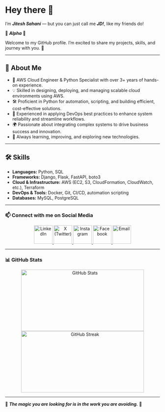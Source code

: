 # Hey there 👋

I’m **_Jitesh Sahani_** — but you can just call me **_JD!_**, like my friends do!

🐺 **_Alpha_** 🐺

Welcome to my GitHub profile.
I’m excited to share my projects, skills, and journey with you. 🚀

---

## 💫 About Me

- 🚀 AWS Cloud Engineer & Python Specialist with over 3+ years of
  hands-on experience.
- 💡 Skilled in designing, deploying, and managing scalable cloud
  environments using AWS.
- 🛠️ Proficient in Python for automation, scripting, and building
  efficient, cost-effective solutions.
- 🔧 Experienced in applying DevOps best practices to enhance system
  reliability and streamline workflows.
- 🌍 Passionate about integrating complex systems to drive business
  success and innovation.
- 🌱 Always learning, improving, and exploring new technologies.

---

## 🛠️ Skills

- **Languages:** Python, SQL
- **Frameworks:** Django, Flask, FastAPI, boto3
- **Cloud & Infrastructure:** AWS (EC2, S3, CloudFormation, CloudWatch, etc.), Terraform
- **DevOps & Tools:** Docker, Git, CI/CD, automation scripting
- **Databases:** MySQL, PostgreSQL

---

### 📫 Connect with me on Social Media

<!-- markdownlint-disable MD033 MD013-->
<div align="center">

  <a href="https://linkedin.com/in/jd-35656" target="_blank" rel="noopener noreferrer" aria-label="LinkedIn">
    <img src="https://raw.githubusercontent.com/maurodesouza/profile-readme-generator/master/src/assets/icons/social/linkedin/default.svg" width="60" height="60" alt="LinkedIn" />
  </a>

  <a href="https://x.com/jd_35656" target="_blank" rel="noopener noreferrer" aria-label="X (Twitter)">
    <img src="https://raw.githubusercontent.com/maurodesouza/profile-readme-generator/master/src/assets/icons/social/twitter/default.svg" width="60" height="60" alt="X (Twitter)" />
  </a>

  <a href="https://instagram.com/jd.35656" target="_blank" rel="noopener noreferrer" aria-label="Instagram">
    <img src="https://raw.githubusercontent.com/maurodesouza/profile-readme-generator/master/src/assets/icons/social/instagram/default.svg" width="60" height="60" alt="Instagram" />
  </a>

  <a href="https://facebook.com/jd.35656" target="_blank" rel="noopener noreferrer" aria-label="Facebook">
    <img src="https://raw.githubusercontent.com/maurodesouza/profile-readme-generator/master/src/assets/icons/social/facebook/default.svg" width="60" height="60" alt="Facebook" />
  </a>

  <a href="mailto:jitesh.sahani@outlook.com" target="_blank" rel="noopener noreferrer" aria-label="Email">
    <img src="https://raw.githubusercontent.com/maurodesouza/profile-readme-generator/master/src/assets/icons/social/gmail/default.svg" width="60" height="60" alt="Email" />
  </a>

</div>
<!-- markdownlint-enable MD033 MD013-->

---

### 📊 GitHub Stats

<!-- markdownlint-disable MD033 MD013-->
<p align="center">
  <a href="https://github.com/jd-35656">
    <img src="https://github-readme-stats.vercel.app/api?username=jd-35656&show_icons=true&theme=default" alt="GitHub Stats" width="400" height="200"/>
  </a>

  <a href="https://github.com/jd-35656">
    <img src="https://github-readme-streak-stats.herokuapp.com/?user=jd-35656&theme=default" alt="GitHub Streak" width="400" height="200"/>
  </a>
</p>
<!-- markdownlint-enable MD033 MD013-->

---

🐺 **_The magic you are looking for is in the work you are avoiding._** 🐺
